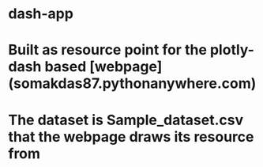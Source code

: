 # dash-app
# Built as resource point for the plotly-dash based [webpage] (somakdas87.pythonanywhere.com)
# The dataset is Sample_dataset.csv that the webpage draws its resource from

